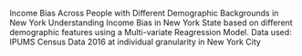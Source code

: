Income Bias Across People with Different Demographic Backgrounds in New York  Understanding Income Bias in New York State based on different demographic features using a Multi-variate Reagression Model.  Data used: IPUMS Census Data 2016 at individual granularity in New York City
